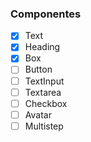 ### Componentes

- [x] Text
- [x] Heading
- [x] Box
- [ ] Button
- [ ] TextInput
- [ ] Textarea
- [ ] Checkbox
- [ ] Avatar
- [ ] Multistep
